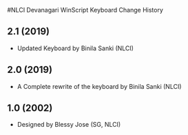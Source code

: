 #NLCI Devanagari WinScript Keyboard Change History

## 2.1 (2019)	
* Updated Keyboard by Binila Sanki (NLCI)

## 2.0 (2019)
* A Complete rewrite of the keyboard by Binila Sanki (NLCI)

## 1.0 (2002)
* Designed by Blessy Jose (SG, NLCI)
